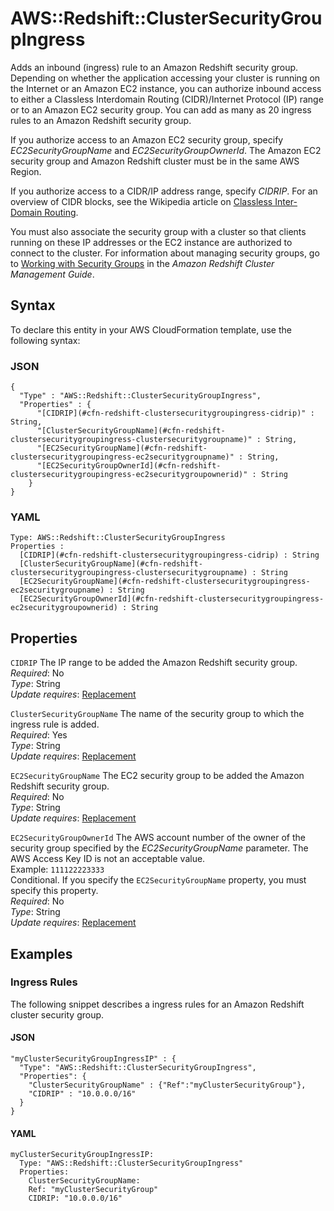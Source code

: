# AWS::Redshift::ClusterSecurityGroupIngress<a name="aws-resource-redshift-clustersecuritygroupingress"></a>

Adds an inbound \(ingress\) rule to an Amazon Redshift security group\. Depending on whether the application accessing your cluster is running on the Internet or an Amazon EC2 instance, you can authorize inbound access to either a Classless Interdomain Routing \(CIDR\)/Internet Protocol \(IP\) range or to an Amazon EC2 security group\. You can add as many as 20 ingress rules to an Amazon Redshift security group\.

If you authorize access to an Amazon EC2 security group, specify *EC2SecurityGroupName* and *EC2SecurityGroupOwnerId*\. The Amazon EC2 security group and Amazon Redshift cluster must be in the same AWS Region\. 

If you authorize access to a CIDR/IP address range, specify *CIDRIP*\. For an overview of CIDR blocks, see the Wikipedia article on [Classless Inter\-Domain Routing](http://en.wikipedia.org/wiki/Classless_Inter-Domain_Routing)\. 

You must also associate the security group with a cluster so that clients running on these IP addresses or the EC2 instance are authorized to connect to the cluster\. For information about managing security groups, go to [Working with Security Groups](https://docs.aws.amazon.com/redshift/latest/mgmt/working-with-security-groups.html) in the *Amazon Redshift Cluster Management Guide*\.

## Syntax<a name="aws-resource-redshift-clustersecuritygroupingress-syntax"></a>

To declare this entity in your AWS CloudFormation template, use the following syntax:

### JSON<a name="aws-resource-redshift-clustersecuritygroupingress-syntax.json"></a>

```
{
  "Type" : "AWS::Redshift::ClusterSecurityGroupIngress",
  "Properties" : {
      "[CIDRIP](#cfn-redshift-clustersecuritygroupingress-cidrip)" : String,
      "[ClusterSecurityGroupName](#cfn-redshift-clustersecuritygroupingress-clustersecuritygroupname)" : String,
      "[EC2SecurityGroupName](#cfn-redshift-clustersecuritygroupingress-ec2securitygroupname)" : String,
      "[EC2SecurityGroupOwnerId](#cfn-redshift-clustersecuritygroupingress-ec2securitygroupownerid)" : String
    }
}
```

### YAML<a name="aws-resource-redshift-clustersecuritygroupingress-syntax.yaml"></a>

```
Type: AWS::Redshift::ClusterSecurityGroupIngress
Properties : 
﻿  [CIDRIP](#cfn-redshift-clustersecuritygroupingress-cidrip) : String
﻿  [ClusterSecurityGroupName](#cfn-redshift-clustersecuritygroupingress-clustersecuritygroupname) : String
﻿  [EC2SecurityGroupName](#cfn-redshift-clustersecuritygroupingress-ec2securitygroupname) : String
﻿  [EC2SecurityGroupOwnerId](#cfn-redshift-clustersecuritygroupingress-ec2securitygroupownerid) : String
```

## Properties<a name="aws-resource-redshift-clustersecuritygroupingress-properties"></a>

`CIDRIP`  <a name="cfn-redshift-clustersecuritygroupingress-cidrip"></a>
The IP range to be added the Amazon Redshift security group\.  
*Required*: No  
*Type*: String  
*Update requires*: [Replacement](https://docs.aws.amazon.com/AWSCloudFormation/latest/UserGuide/using-cfn-updating-stacks-update-behaviors.html#update-replacement)

`ClusterSecurityGroupName`  <a name="cfn-redshift-clustersecuritygroupingress-clustersecuritygroupname"></a>
The name of the security group to which the ingress rule is added\.  
*Required*: Yes  
*Type*: String  
*Update requires*: [Replacement](https://docs.aws.amazon.com/AWSCloudFormation/latest/UserGuide/using-cfn-updating-stacks-update-behaviors.html#update-replacement)

`EC2SecurityGroupName`  <a name="cfn-redshift-clustersecuritygroupingress-ec2securitygroupname"></a>
The EC2 security group to be added the Amazon Redshift security group\.  
*Required*: No  
*Type*: String  
*Update requires*: [Replacement](https://docs.aws.amazon.com/AWSCloudFormation/latest/UserGuide/using-cfn-updating-stacks-update-behaviors.html#update-replacement)

`EC2SecurityGroupOwnerId`  <a name="cfn-redshift-clustersecuritygroupingress-ec2securitygroupownerid"></a>
The AWS account number of the owner of the security group specified by the *EC2SecurityGroupName* parameter\. The AWS Access Key ID is not an acceptable value\.   
Example: `111122223333`   
Conditional\. If you specify the `EC2SecurityGroupName` property, you must specify this property\.  
*Required*: No  
*Type*: String  
*Update requires*: [Replacement](https://docs.aws.amazon.com/AWSCloudFormation/latest/UserGuide/using-cfn-updating-stacks-update-behaviors.html#update-replacement)

## Examples<a name="aws-resource-redshift-clustersecuritygroupingress--examples"></a>

### Ingress Rules<a name="aws-resource-redshift-clustersecuritygroupingress--examples--Ingress_Rules"></a>

The following snippet describes a ingress rules for an Amazon Redshift cluster security group\.

#### JSON<a name="aws-resource-redshift-clustersecuritygroupingress--examples--Ingress_Rules--json"></a>

```
"myClusterSecurityGroupIngressIP" : {
  "Type": "AWS::Redshift::ClusterSecurityGroupIngress",
  "Properties": {
    "ClusterSecurityGroupName" : {"Ref":"myClusterSecurityGroup"},
    "CIDRIP" : "10.0.0.0/16"
  }
}
```

#### YAML<a name="aws-resource-redshift-clustersecuritygroupingress--examples--Ingress_Rules--yaml"></a>

```
myClusterSecurityGroupIngressIP: 
  Type: "AWS::Redshift::ClusterSecurityGroupIngress"
  Properties: 
    ClusterSecurityGroupName: 
    Ref: "myClusterSecurityGroup"
    CIDRIP: "10.0.0.0/16"
```